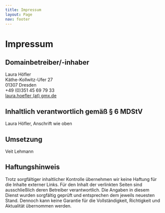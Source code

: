 ```yaml
---
title: Impressum
layout: Page
nav: footer
---
```


# Impressum

## Domainbetreiber/-inhaber
Laura Höfler<br/>
Käthe-Kollwitz-Ufer 27<br/>
01307 Dresden<br/>
+49 (0)351 45 69 79 33<br/>
<a href="javascript://" onclick="location=['mai',this.textContent.replace(' (at) ','\x40')].join('lto:')">
laura.hoefler<span class="at"><span> (at) </span></span>gmx.de
</a>

## Inhaltlich verantwortlich gemäß § 6 MDStV
Laura Höfler, Anschrift wie oben

## Umsetzung
Veit Lehmann

## Haftungshinweis
Trotz sorgfältiger inhaltlicher Kontrolle übernehmen wir keine Haftung für die Inhalte externer Links. Für den Inhalt der verlinkten Seiten sind ausschließlich deren Betreiber verantwortlich. Die Angaben in diesem Dienst wurden sorgfältig geprüft und entsprechen dem jeweils neuesten Stand. Dennoch kann keine Garantie für die Vollständigkeit, Richtigkeit und Aktualität übernommen werden.
